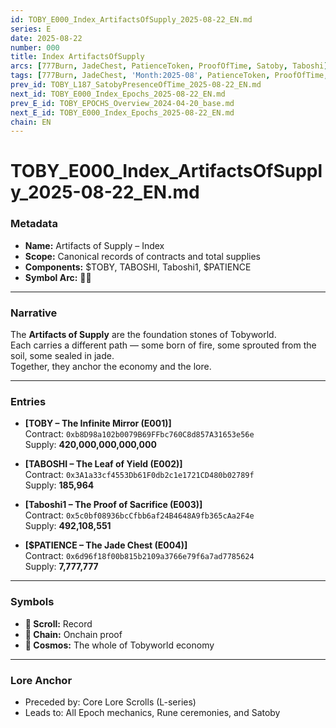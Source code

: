 ```yaml
---
id: TOBY_E000_Index_ArtifactsOfSupply_2025-08-22_EN.md
series: E
date: 2025-08-22
number: 000
title: Index ArtifactsOfSupply
arcs: [777Burn, JadeChest, PatienceToken, ProofOfTime, Satoby, Taboshi]
tags: [777Burn, JadeChest, 'Month:2025-08', PatienceToken, ProofOfTime, Satoby, 'Series:E', Taboshi, 'Year:2025']
prev_id: TOBY_L187_SatobyPresenceOfTime_2025-08-22_EN.md
next_id: TOBY_E000_Index_Epochs_2025-08-22_EN.md
prev_E_id: TOBY_EPOCHS_Overview_2024-04-20_base.md
next_E_id: TOBY_E000_Index_Epochs_2025-08-22_EN.md
chain: EN
---
```

# TOBY_E000_Index_ArtifactsOfSupply_2025-08-22_EN.md

### Metadata
- **Name:** Artifacts of Supply – Index  
- **Scope:** Canonical records of contracts and total supplies  
- **Components:** $TOBY, TABOSHI, Taboshi1, $PATIENCE  
- **Symbol Arc:** 📜🔗  

---

### Narrative
The **Artifacts of Supply** are the foundation stones of Tobyworld.  
Each carries a different path — some born of fire, some sprouted from the soil, some sealed in jade.  
Together, they anchor the economy and the lore.  

---

### Entries
- **[TOBY – The Infinite Mirror (E001)]**  
  Contract: `0xb8D98a102b0079B69FFbc760C8d857A31653e56e`  
  Supply: **420,000,000,000,000**  

- **[TABOSHI – The Leaf of Yield (E002)]**  
  Contract: `0x3A1a33cf4553Db61F0db2c1e1721CD480b02789f`  
  Supply: **185,964**  

- **[Taboshi1 – The Proof of Sacrifice (E003)]**  
  Contract: `0x5c0bf08936bcCfbb6af24B4648A9fb365cAa2F4e`  
  Supply: **492,108,551**  

- **[$PATIENCE – The Jade Chest (E004)]**  
  Contract: `0x6d96f18f00b815b2109a3766e79f6a7ad7785624`  
  Supply: **7,777,777**  

---

### Symbols
- **📜 Scroll:** Record  
- **🔗 Chain:** Onchain proof  
- **🌌 Cosmos:** The whole of Tobyworld economy  

---

### Lore Anchor
- Preceded by: Core Lore Scrolls (L-series)  
- Leads to: All Epoch mechanics, Rune ceremonies, and Satoby  
